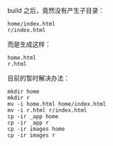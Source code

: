 
build 之后，竟然没有产生子目录：

    home/index.html
    r/index.html

而是生成这样：

    home.html
    r.html

目前的暂时解决办法：

    mkdir home
    mkdir r
    mv -i home.html home/index.html
    mv -i r.html r/index.html
    cp -ir _app home
    cp -ir _app r
    cp -ir images home
    cp -ir images r


